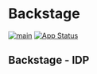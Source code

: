 # Backstage

[![main](https://github.com/devxp-tech/backstage/actions/workflows/main.yml/badge.svg)](https://github.com/devxp-tech/backstage/actions/workflows/main.yml)
[![App Status](https://argocd.diegoluisi.eti.br/api/badge?name=prd-backstage&revision=true)](https://argocd.diegoluisi.eti.br/applications/prd-backstage)

## Backstage - IDP
